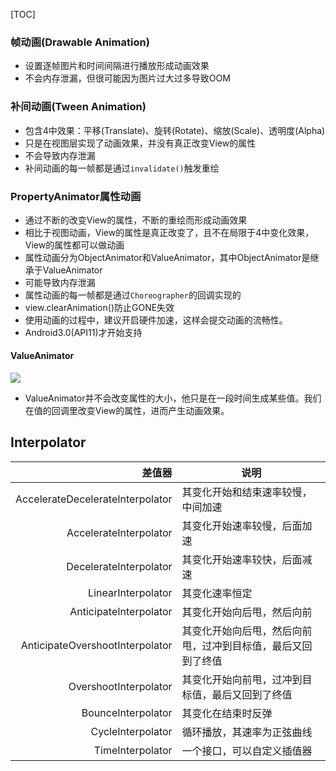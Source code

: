 [TOC]

### 帧动画(Drawable Animation)
* 设置逐帧图片和时间间隔进行播放形成动画效果
* 不会内存泄漏，但很可能因为图片过大过多导致OOM

### 补间动画(Tween Animation)
* 包含4中效果：平移(Translate)、旋转(Rotate)、缩放(Scale)、透明度(Alpha)
* 只是在视图层实现了动画效果，并没有真正改变View的属性
* 不会导致内存泄漏
* 补间动画的每一帧都是通过`invalidate()`触发重绘

### PropertyAnimator属性动画
* 通过不断的改变View的属性，不断的重绘而形成动画效果
* 相比于视图动画，View的属性是真正改变了，且不在局限于4中变化效果，View的属性都可以做动画
* 属性动画分为ObjectAnimator和ValueAnimator，其中ObjectAnimator是继承于ValueAnimator
* 可能导致内存泄漏
* 属性动画的每一帧都是通过`Choreographer`的回调实现的
* view.clearAnimation()防止GONE失效
* 使用动画的过程中，建议开启硬件加速，这样会提交动画的流畅性。
* Android3.0(API11)才开始支持

#### ValueAnimator
![](https://gitee.com/hysbtr/pic/raw/master/ValueAnimator.png)

* ValueAnimator并不会改变属性的大小，他只是在一段时间生成某些值。我们在值的回调里改变View的属性，进而产生动画效果。

## Interpolator
差值器 | 说明
---: | ---
AccelerateDecelerateInterpolator | 其变化开始和结束速率较慢，中间加速
AccelerateInterpolator | 其变化开始速率较慢，后面加速
DecelerateInterpolator | 其变化开始速率较快，后面减速
LinearInterpolator | 其变化速率恒定
AnticipateInterpolator | 其变化开始向后甩，然后向前
AnticipateOvershootInterpolator | 其变化开始向后甩，然后向前甩，过冲到目标值，最后又回到了终值
OvershootInterpolator | 其变化开始向前甩，过冲到目标值，最后又回到了终值
BounceInterpolator | 其变化在结束时反弹
CycleInterpolator | 循环播放，其速率为正弦曲线
TimeInterpolator | 一个接口，可以自定义插值器